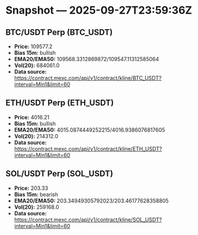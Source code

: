 # Snapshot — 2025-09-27T23:59:36Z

## BTC/USDT Perp (BTC_USDT)
- **Price:** 109577.2
- **Bias 15m:** bullish
- **EMA20/EMA50:** 109568.3312869872/109547.11312585064
- **Vol(20):** 684061.0
- **Data source:** https://contract.mexc.com/api/v1/contract/kline/BTC_USDT?interval=Min1&limit=60

## ETH/USDT Perp (ETH_USDT)
- **Price:** 4016.21
- **Bias 15m:** bullish
- **EMA20/EMA50:** 4015.0874449252215/4016.9386076817605
- **Vol(20):** 214312.0
- **Data source:** https://contract.mexc.com/api/v1/contract/kline/ETH_USDT?interval=Min1&limit=60

## SOL/USDT Perp (SOL_USDT)
- **Price:** 203.33
- **Bias 15m:** bearish
- **EMA20/EMA50:** 203.34949305792023/203.46177628358805
- **Vol(20):** 259168.0
- **Data source:** https://contract.mexc.com/api/v1/contract/kline/SOL_USDT?interval=Min1&limit=60
